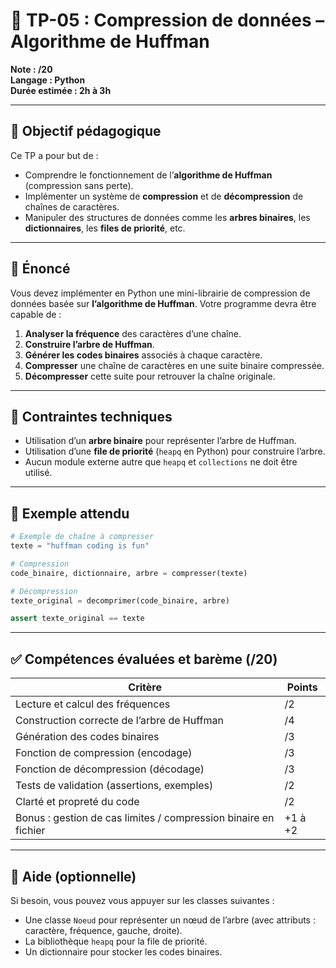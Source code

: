 # 📝 TP-05 : Compression de données – Algorithme de Huffman  
**Note : /20**  
**Langage : Python**  
**Durée estimée : 2h à 3h**

---

## 🎯 Objectif pédagogique

Ce TP a pour but de :
- Comprendre le fonctionnement de l’**algorithme de Huffman** (compression sans perte).
- Implémenter un système de **compression** et de **décompression** de chaînes de caractères.
- Manipuler des structures de données comme les **arbres binaires**, les **dictionnaires**, les **files de priorité**, etc.

---

## 📄 Énoncé

Vous devez implémenter en Python une mini-librairie de compression de données basée sur **l’algorithme de Huffman**. Votre programme devra être capable de :

1. **Analyser la fréquence** des caractères d’une chaîne.
2. **Construire l’arbre de Huffman**.
3. **Générer les codes binaires** associés à chaque caractère.
4. **Compresser** une chaîne de caractères en une suite binaire compressée.
5. **Décompresser** cette suite pour retrouver la chaîne originale.

---

## 🔧 Contraintes techniques

- Utilisation d’un **arbre binaire** pour représenter l’arbre de Huffman.
- Utilisation d’une **file de priorité** (`heapq` en Python) pour construire l’arbre.
- Aucun module externe autre que `heapq` et `collections` ne doit être utilisé.

---

## 📌 Exemple attendu

```python
# Exemple de chaîne à compresser
texte = "huffman coding is fun"

# Compression
code_binaire, dictionnaire, arbre = compresser(texte)

# Décompression
texte_original = decomprimer(code_binaire, arbre)

assert texte_original == texte
```

---

## ✅ Compétences évaluées et barème (/20)

| Critère                                          | Points |
|--------------------------------------------------|--------|
| Lecture et calcul des fréquences                 | /2     |
| Construction correcte de l’arbre de Huffman      | /4     |
| Génération des codes binaires                    | /3     |
| Fonction de compression (encodage)               | /3     |
| Fonction de décompression (décodage)             | /3     |
| Tests de validation (assertions, exemples)       | /2     |
| Clarté et propreté du code                       | /2     |
| Bonus : gestion de cas limites / compression binaire en fichier | +1 à +2 |

---

## 🧠 Aide (optionnelle)

Si besoin, vous pouvez vous appuyer sur les classes suivantes :
- Une classe `Noeud` pour représenter un nœud de l’arbre (avec attributs : caractère, fréquence, gauche, droite).
- La bibliothèque `heapq` pour la file de priorité.
- Un dictionnaire pour stocker les codes binaires.
